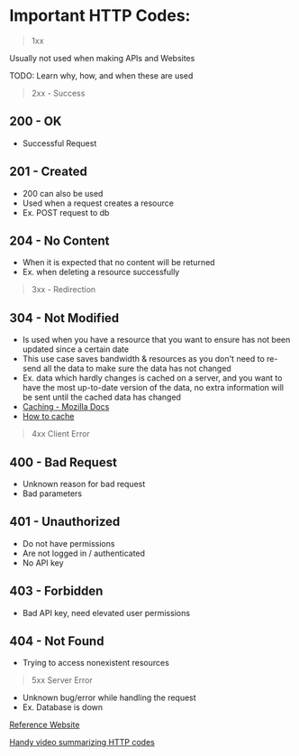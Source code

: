 # Important HTTP Codes:

> 1xx

Usually not used when making APIs and Websites

TODO: Learn why, how, and when these are used

> 2xx - Success

## 200 - OK
- Successful Request

## 201 - Created
- 200 can also be used
- Used when a request creates a resource
- Ex. POST request to db

## 204 - No Content
- When it is expected that no content will be returned
- Ex. when deleting a resource successfully

> 3xx - Redirection

## 304 - Not Modified
- Is used when you have a resource that you want to ensure has not been updated since a certain date
- This use case saves bandwidth & resources as you don't need to re-send all the data to make sure the data  has not changed
- Ex. data which hardly changes is cached on a server, and you want to have the most up-to-date version of the data, no extra information will be sent until the cached data has changed
- [Caching - Mozilla Docs](https://developer.mozilla.org/en-US/docs/Web/HTTP/Caching)
- [How to cache](https://www.mnot.net/cache_docs/)

> 4xx Client Error

## 400 - Bad Request
- Unknown reason for bad request
- Bad parameters

## 401 - Unauthorized
- Do not have permissions
- Are not logged in / authenticated
- No API key

## 403 - Forbidden
- Bad API key, need elevated user permissions

## 404 - Not Found
- Trying to access nonexistent resources
 
>5xx Server Error

- Unknown bug/error while handling the request
- Ex. Database is down



[Reference Website](https://www.restapitutorial.com/httpstatuscodes.html)

[Handy video summarizing HTTP codes](https://www.youtube.com/watch?v=wJa5CTIFj7U)